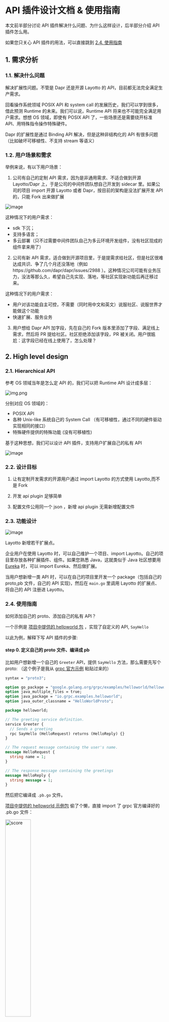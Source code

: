 # API 插件设计文档 & 使用指南

本文前半部分讨论 API 插件解决什么问题、为什么这样设计，后半部分介绍 API 插件怎么用。

如果您只关心 API 插件的用法，可以直接跳到 [2.4. 使用指南](zh/design/api_plugin/design?id=_24-使用指南)

## 1. 需求分析

### 1.1. 解决什么问题

解决扩展性问题。不管是 Dapr 还是开源 Layotto 的 API，目前都无法完全满足生产需求。

回看操作系统领域 POSIX API 和 system call 的发展历史，我们可以学到很多，借此预测 Runtime 的未来。我们可以说，Runtime API 将来也不可能完全满足用户需求。想想 OS 领域，即使有 POSIX API 了，一些场景还是需要绕开标准
API、用特殊指令操作特殊硬件。

Dapr 的扩展性是通过 Binding API 解决，但是这种非结构化的 API 有很多问题（比如破坏可移植性、不支持 stream 等语义）

### 1.2. 用户场景和需求

举例来说，有以下用户场景：

1. 公司有自己的定制 API 需求，因为是非通用需求、不适合做到开源 Layotto/Dapr 上，于是公司的中间件团队想自己开发到 sidecar 里。如果公司的项目 import 开源 Layotto 或者 Dapr，按目前的架构是没法扩展开发 API 的，只能 Fork
   出来做扩展

![image](https://user-images.githubusercontent.com/26001097/131614836-60d797c8-b80b-4018-ad43-c2b874d35660.png)

这种情况下的用户需求：

- sdk 下沉；
- 支持多语言；
- 多云部署（只不过需要中间件团队自己为多云环境开发组件，没有社区现成的组件拿来用了）

2. 公司有新 API 需求，适合做到开源项目里，于是提需求给社区，但是社区很难达成共识、争了几个月还没落地（例如https://github.com/dapr/dapr/issues/2988
   ）。这种情况公司可能有业务压力，没法等那么久，希望自己先实现、落地，等社区实现新功能后再迁移过来。

这种情况下的用户需求：

- 用户对该功能自主可控，不需要（同时用中文和英文）说服社区、说服世界才能做这个功能
- 快速扩展、服务业务

3. 用户想给 Dapr API 加字段，先在自己的 Fork 版本里添加了字段、满足线上需求，然后将 PR 提给社区。社区拒绝添加该字段，PR 被关闭。用户很尴尬：这字段已经在线上使用了，怎么处理？

## 2. High level design

### 2.1. Hierarchical API

参考 OS 领域当年是怎么定 API 的，我们可以把 Runtime API 设计成多层：

![img.png](https://gw.alipayobjects.com/mdn/rms_5891a1/afts/img/A*bWnHR7yhiF4AAAAAAAAAAAAAARQnAQ)

分别对应 OS 领域的：

- POSIX API
- 各种 Unix-like 系统自己的 System Call （有可移植性，通过不同的硬件驱动实现相同的接口）
- 特殊硬件提供的特殊功能 (没有可移植性)

基于这种思想，我们可以设计 API 插件，支持用户扩展自己的私有 API

![image](https://user-images.githubusercontent.com/26001097/131614802-c6f6a556-4e8b-4fee-b899-275a80e00eb6.png)

### 2.2. 设计目标

1. 让有定制开发需求的开源用户通过 import Layotto 的方式使用 Layotto,而不是 Fork

2. 开发 api plugin 足够简单

3. 配置文件公用同一个 json ，新增 api plugin 无需新增配置文件

### 2.3. 功能设计

![image](https://user-images.githubusercontent.com/26001097/131614952-ccfc7d11-d376-41b0-b16c-2f17bfd2c9fc.png)

Layotto 新增若干扩展点。

企业用户在使用 Layotto 时，可以自己维护一个项目、import Layotto。自己的项目里存放各种扩展插件、组件。如果您熟悉 Java，这就类似于 Java 社区想要用 [Eureka](https://github.com/Netflix/eureka) 时，可以
import Eureka、然后做扩展。

当用户想新增一类 API 时，可以在自己的项目里开发一个 package（包括自己的 proto,pb 文件，自己的 API 实现)，然后在 `main.go` 里调用 Layotto 的扩展点、将自己的 API 注册进 Layotto。

### 2.4. 使用指南

如何添加自己的 proto、添加自己的私有 API？

一个示例是 [项目中提供的 helloworld 包](https://github.com/mosn/layotto/tree/main/cmd/layotto_multiple_api/helloworld) ，实现了自定义的 API, `SayHello`

以此为例，解释下写 API 插件的步骤:

#### step 0. 定义自己的 proto 文件、编译成 pb

比如用户想新增一个自己的 `Greeter` API，提供 `SayHello` 方法，那么需要先写个 proto:
（这个例子是我从 [grpc 官方示例](https://github.com/grpc/grpc-go/blob/master/examples/helloworld/helloworld/helloworld.proto) 粘贴过来的）

```protobuf
syntax = "proto3";

option go_package = "google.golang.org/grpc/examples/helloworld/helloworld";
option java_multiple_files = true;
option java_package = "io.grpc.examples.helloworld";
option java_outer_classname = "HelloWorldProto";

package helloworld;

// The greeting service definition.
service Greeter {
  // Sends a greeting
  rpc SayHello (HelloRequest) returns (HelloReply) {}
}

// The request message containing the user's name.
message HelloRequest {
  string name = 1;
}

// The response message containing the greetings
message HelloReply {
  string message = 1;
}
```

然后把它编译成 `.pb.go` 文件。

[项目中提供的 helloworld 示例包](https://github.com/mosn/layotto/tree/main/cmd/layotto_multiple_api/helloworld) 偷了个懒，直接 import 了 grpc 官方编译好的 .pb.go
文件：

 <img src="https://gw.alipayobjects.com/mdn/rms_5891a1/afts/img/A*9VnARJimj90AAAAAAAAAAAAAARQnAQ" width = "40%" height = "40%" alt="score" align=center />

#### step 1. 为刚才定义的 API 编写实现

protoc 编译工具会根据 proto 文件帮你编译出 go 语言的 interface `helloworld.GreeterServer`，但是 interface 的具体实现还是需要自己写。

比如，示例中我们编写的 `server` 实现了 `helloworld.GreeterServer` interface, 有 `SayHello` 方法:

```go
// server is used to implement helloworld.GreeterServer.
type server struct {
	appId string
	// custom components which implements the `HelloWorld` interface
	name2component map[string]component.HelloWorld
	// LockStore components. They are not used in this demo, we put them here as a demo.
	name2LockStore map[string]lock.LockStore
	pb.UnimplementedGreeterServer
}

// SayHello implements helloworld.GreeterServer.SayHello
func (s *server) SayHello(ctx context.Context, in *pb.HelloRequest) (*pb.HelloReply, error) {
	if _, ok := s.name2component[componentName]; !ok {
		return &pb.HelloReply{Message: "We don't want to talk with you!"}, nil
	}
	message, err := s.name2component[componentName].SayHello(in.GetName())
	if err != nil {
		return nil, err
	}
	return &pb.HelloReply{Message: message}, nil
}
```

#### step 2. 实现 [`GrpcAPI` interface](https://github.com/mosn/layotto/blob/main/pkg/grpc/grpc_api.go) ，管理 API 插件的生命周期

现在你已经有了自己的 API 实现，下一步需要把它注册到 Layotto 上。

> **回忆一下**：如何把 API 注册到原生的 grpc server 上?
>
> 只需要写这么一行代码：
>
> pb.RegisterGreeterServer(s, &server{})

想要把自己的 API 注册到 Layotto 上，需要：

- 实现 [`GrpcAPI` interface](https://github.com/mosn/layotto/blob/main/pkg/grpc/grpc_api.go) 、实现一些生命周期钩子

这个 GrpcAPI 负责管理您的 API 的生命周期、提供了各种生命周期钩子。目前生命周期钩子有 Init 和 Register 。

```go
// GrpcAPI is the interface of API plugin. It has lifecycle related methods
type GrpcAPI interface {
    // init this API before binding it to the grpc server.
    // For example,you can call app to query their subscriptions.
    Init(conn *grpc.ClientConn) error
    
    // Bind this API to the grpc server
    Register(s *grpc.Server, registeredServer mgrpc.RegisteredServer) (mgrpc.RegisteredServer, error)
}
```

- 实现相应的构造函数 `NewGrpcAPI`，用来创建你的 `GrpcAPI`。

```go
// NewGrpcAPI is the constructor of GrpcAPI
type NewGrpcAPI func (applicationContext *ApplicationContext) GrpcAPI
```

其中传入的参数`*ApplicationContext`定义为：

```go
// ApplicationContext contains all you need to construct your GrpcAPI, such as all the components.
// For example, your `SuperState` GrpcAPI can hold the `StateStores` components and use them to implement your own `Super State API` logic.
type ApplicationContext struct {
    AppId                 string
    Hellos                map[string]hello.HelloService
    ConfigStores          map[string]configstores.Store
    Rpcs                  map[string]rpc.Invoker
    PubSubs               map[string]pubsub.PubSub
    StateStores           map[string]state.Store
    Files                 map[string]file.File
    LockStores            map[string]lock.LockStore
    Sequencers            map[string]sequencer.Store
    SendToOutputBindingFn func(name string, req *bindings.InvokeRequest) (*bindings.InvokeResponse, error)
    SecretStores          map[string]secretstores.SecretStore
    CustomComponent       map[string]map[string]custom.Component
}
```

##### 解释：`CustomComponent`是什么?
是"自定义组件"。

Layotto 中的组件分为两种：
- 预置组件

比如 `pubsub` 组件，比如 `state` 组件

- 自定义组件

允许您自己扩展自己的组件，比如下面示例中的 `HelloWorld` 组件。

##### 解释：如何配置自定义组件?
详见[自定义组件的配置文档](zh/component_specs/custom/common)

##### 看个例子
看个具体的例子，在[helloworld 示例中](https://github.com/mosn/layotto/blob/main/cmd/layotto_multiple_api/helloworld/grpc_api.go), `*server` 实现了 `Init`
和 `Register` 方法:

```go
func (s *server) Init(conn *rawGRPC.ClientConn) error {
	return nil
}

func (s *server) Register(grpcServer *rawGRPC.Server, registeredServer mgrpc.RegisteredServer) (mgrpc.RegisteredServer, error) {
	pb.RegisterGreeterServer(grpcServer, s)
	return registeredServer, nil
}
```

也有相应的构造函数:

```go
func NewHelloWorldAPI(ac *grpc_api.ApplicationContext) grpc.GrpcAPI {
	// 1. convert custom components
	name2component := make(map[string]component.HelloWorld)
	if len(ac.CustomComponent) != 0 {
		// we only care about those components of type "helloworld"
		name2comp, ok := ac.CustomComponent[kind]
		if ok && len(name2comp) > 0 {
			for name, v := range name2comp {
				// convert them using type assertion
				comp, ok := v.(component.HelloWorld)
				if !ok {
					errMsg := fmt.Sprintf("custom component %s does not implement HelloWorld interface", name)
					log.DefaultLogger.Errorf(errMsg)
				}
				name2component[name] = comp
			}
		}
	}
	// 2. construct your API implementation
	return &server{
		appId: ac.AppId,
		// Your API plugin can store and use all the components.
		// For example,this demo set all the LockStore components here.
		name2LockStore: ac.LockStores,
		// Custom components of type "helloworld"
		name2component: name2component,
	}
}
```

##### 解释：这些回调函数、构造函数是干嘛的？
看了这个例子，你也许会问：这些回调函数、构造函数是干嘛的?

上述钩子用于给用户扩展自定义启动逻辑。Layotto 会在启动过程中回调上述生命周期钩子和构造函数。调用顺序大致为：

`Layotto 初始化好所有组件` ---> 调用`NewGrpcAPI`构造函数 ---> `GrpcAPI.Init` ---> `Layotto 创建 grpc 服务器` ---> `GrpcAPI.Register`

图示如下：

<img src="https://gw.alipayobjects.com/mdn/rms_5891a1/afts/img/A*7_NyQL-FjigAAAAAAAAAAAAAARQnAQ" width = "40%" height = "40%" alt="score" align=center />

#### step 3. 将自己的 API 注册进 Layotto

按照上文的步骤实现自己的私有 API
后,可以[在 main 里将它注册进 Layotto](https://github.com/mosn/layotto/blob/5234a80cdc97798162d03546eb8e0ee163c0ad60/cmd/layotto_multiple_api/main.go#L203) :

```go

func NewRuntimeGrpcServer(data json.RawMessage, opts ...grpc.ServerOption) (mgrpc.RegisteredServer, error) {
	// ...........
	
    // 3. run
    server, err := rt.Run(
        runtime.WithGrpcOptions(opts...),
        // register your GrpcAPI here
        runtime.WithGrpcAPI(
            // default GrpcAPI
            default_api.NewGrpcAPI,
            // a demo to show how to register your own GrpcAPI
            helloworld_api.NewHelloWorldAPI,
        ),
        // Hello
        runtime.WithHelloFactory(
            hello.NewHelloFactory("helloworld", helloworld.NewHelloWorld),
        ),
    // ...........
```

我们推荐用户在自己的项目中定制 main 函数、定制启动流程。

具体来说，您可以把 Layotto 的 main 复制粘贴到自己的项目里，按需修改，去掉用不到的东西（比如用不到 etcd 的分布式锁组件，可以在自己的 main 里删掉它)

#### step 4. 编译运行 Layotto

准备就绪，可以启动 Layotto 了。

以 helloworld 为例：

```shell
cd ${project_path}/cmd/layotto_multiple_api
go build -o layotto
# run it
./layotto start -c ../../configs/config_in_memory.json
```

Layotto 启动过程中，会回调每个注册进来的 API 的生命周期方法(Init,Register)

启动完成后，您的 API 就会对外提供 grpc 服务

